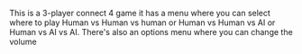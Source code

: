 This is a 3-player connect 4 game it has a menu where you can select where to play Human vs Human vs human or Human vs Human vs AI or Human vs AI vs AI. There's also an options menu where you can change the volume
